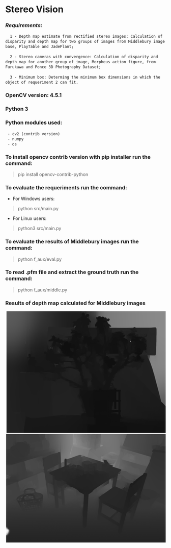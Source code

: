 # Stereo Vision

### *Requirements:*
      1 - Depth map estimate from rectified stereo images: Calculation of disparity and depth map for two groups of images from Middlebury image base, PlayTable and JadePlant;

      2 - Stereo cameras with convergence: Calculation of disparity and depth map for another group of image, Morpheus action figure, from Furukawa and Ponce 3D Photography Dataset;

      3 - Minimum box: Determing the minimum box dimensions in which the object of requeriment 2 can fit.

### OpenCV version: 4.5.1
### Python 3

### Python modules used:
     - cv2 (contrib version) 
     - numpy  
     - os

### To install opencv contrib version with pip installer run the command:
>pip install opencv-contrib-python

### To evaluate the requeriments run the command:
- For Windows users:
>python src/main.py
- For Linux users:
>python3 src/main.py

### To evaluate the results of Middlebury images run the command:
>python f_aux/eval.py

### To read .pfm file and extract the ground truth run the command:
>python f_aux/middle.py

### Results of depth map calculated for Middlebury images
![alt text](data/Middlebury/Jadeplant-perfect/profundidade.png)
![alt text](data/Middlebury/Playtable-perfect/profundidade.png)
